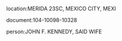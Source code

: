 location:MERIDA 23SC, MEXICO CITY, MEXI

document:104-10098-10328

person:JOHN F. KENNEDY, SAID WIFE

